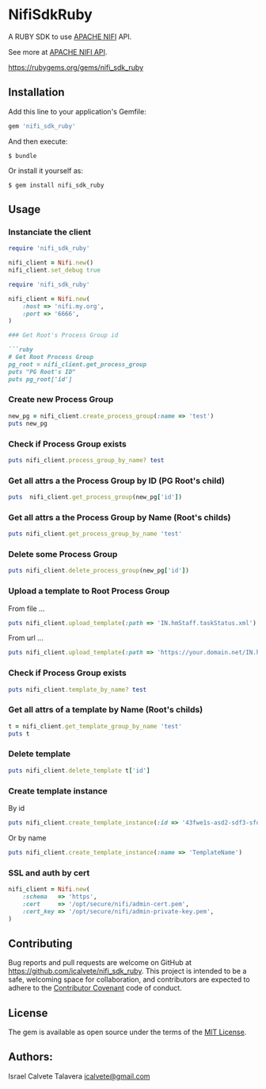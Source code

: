 # NifiSdkRuby

A RUBY SDK to use [APACHE NIFI](https://nifi.apache.org/) API.

See more at [APACHE NIFI API](https://nifi.apache.org/docs/nifi-docs/rest-api/index.html).

https://rubygems.org/gems/nifi_sdk_ruby

## Installation

Add this line to your application's Gemfile:

```ruby
gem 'nifi_sdk_ruby'
```

And then execute:

    $ bundle

Or install it yourself as:

    $ gem install nifi_sdk_ruby

## Usage

### Instanciate the client

```ruby
require 'nifi_sdk_ruby'

nifi_client = Nifi.new()
nifi_client.set_debug true

```

```ruby
require 'nifi_sdk_ruby'

nifi_client = Nifi.new(
    :host => 'nifi.my.org',
    :port => '6666',
)

### Get Root's Process Group id

```ruby
# Get Root Process Group
pg_root = nifi_client.get_process_group
puts "PG Root's ID"
puts pg_root['id']
```

### Create new Process Group

```ruby
new_pg = nifi_client.create_process_group(:name => 'test')
puts new_pg
```

### Check if Process Group exists

```ruby
puts nifi_client.process_group_by_name? test
```

### Get all attrs a the Process Group by ID (PG Root's child)

```ruby
puts  nifi_client.get_process_group(new_pg['id'])
```

### Get all attrs a the Process Group by Name (Root's childs)

```ruby
puts nifi_client.get_process_group_by_name 'test'
```

### Delete some Process Group

```ruby
puts nifi_client.delete_process_group(new_pg['id'])
```

### Upload a template to Root Process Group

From file ...

```ruby
puts nifi_client.upload_template(:path => 'IN.hmStaff.taskStatus.xml')
```

From url ...

```ruby
puts nifi_client.upload_template(:path => 'https://your.domain.net/IN.hmStaff.taskStatus.xml')
```

### Check if Process Group exists

```ruby
puts nifi_client.template_by_name? test
```


### Get all attrs of a template by Name (Root's childs)

```ruby
t = nifi_client.get_template_group_by_name 'test'
puts t
```

### Delete template
```ruby
puts nifi_client.delete_template t['id']
```

### Create template instance
By id 
```ruby
puts nifi_client.create_template_instance(:id => '43fwe1s-asd2-sdf3-sfq3ev')
```
Or by name
```ruby
puts nifi_client.create_template_instance(:name => 'TemplateName')
```

### SSL and auth by cert

```ruby
nifi_client = Nifi.new(
    :schema   => 'https',
    :cert     => '/opt/secure/nifi/admin-cert.pem',
    :cert_key => '/opt/secure/nifi/admin-private-key.pem',
)
```

## Contributing

Bug reports and pull requests are welcome on GitHub at https://github.com/icalvete/nifi_sdk_ruby. This project is intended to be a safe, welcoming space for collaboration, and contributors are expected to adhere to the [Contributor Covenant](http://contributor-covenant.org) code of conduct.


## License

The gem is available as open source under the terms of the [MIT License](http://opensource.org/licenses/MIT).

## Authors:

Israel Calvete Talavera <icalvete@gmail.com>
